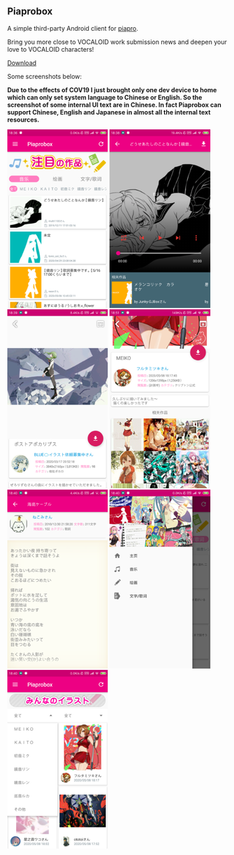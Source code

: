 ## Piaprobox

A simple third-party Android client for [piapro](https://piapro.jp).

Bring you more close to VOCALOID work submission news and deepen your love to VOCALOID characters!

[Download](https://github.com/LinZong/Piaprobox/releases/tag/1.0)

Some screenshots below:

**Due to the effects of COV19 I just brought only one dev device to home which can only set system language to Chinese or English. So the screenshot of some internal UI text are in Chinese. In fact Piaprobox can support Chinese, English and Japanese in almost all the internal text resources.**

<img src=".\PiaproboxScreenShots\Homepage.png" alt="Homepage" style="zoom: 40%;" />

<img src=".\PiaproboxScreenShots\MusicPlayer.png" alt="Homepage" style="zoom: 40%;" />

<img src=".\PiaproboxScreenShots\ImageViewer.png" alt="Homepage" style="zoom: 40%;" />

<img src=".\PiaproboxScreenShots\RelatedImageWork.png" alt="Homepage" style="zoom: 40%;" />

<img src=".\PiaproboxScreenShots\TextReader.png" alt="Homepage" style="zoom: 40%;" />

<img src=".\PiaproboxScreenShots\Categories.png" alt="Homepage" style="zoom: 40%;" />

<img src=".\PiaproboxScreenShots\CategoryFilter.png" alt="Homepage" style="zoom: 40%;" />